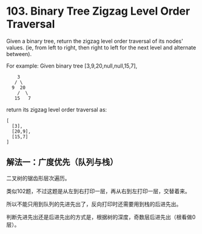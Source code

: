 # 103. Binary Tree Zigzag Level Order Traversal
Given a binary tree, return the zigzag level order traversal of its nodes' values. (ie, from left to right, then right to left for the next level and alternate between).

For example:
Given binary tree [3,9,20,null,null,15,7],
```
    3
   / \
  9  20
    /  \
   15   7
```
return its zigzag level order traversal as:
```
[
  [3],
  [20,9],
  [15,7]
]
```
## 解法一：广度优先（队列与栈）

二叉树的锯齿形层次遍历。

类似102题，不过这题是从左到右打印一层，再从右到左打印一层，交替着来。

所以不能只用到队列的先进先出了，反向打印时还需要用到栈的后进先出。

判断先进先出还是后进先出的方式是，根据树的深度，奇数层后进先出（根看做0层）。